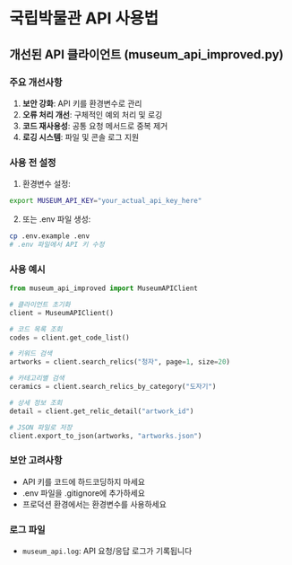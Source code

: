 # 국립박물관 API 사용법

## 개선된 API 클라이언트 (museum_api_improved.py)

### 주요 개선사항

1. **보안 강화**: API 키를 환경변수로 관리
2. **오류 처리 개선**: 구체적인 예외 처리 및 로깅
3. **코드 재사용성**: 공통 요청 메서드로 중복 제거
4. **로깅 시스템**: 파일 및 콘솔 로그 지원

### 사용 전 설정

1. 환경변수 설정:
```bash
export MUSEUM_API_KEY="your_actual_api_key_here"
```

2. 또는 .env 파일 생성:
```bash
cp .env.example .env
# .env 파일에서 API 키 수정
```

### 사용 예시

```python
from museum_api_improved import MuseumAPIClient

# 클라이언트 초기화
client = MuseumAPIClient()

# 코드 목록 조회
codes = client.get_code_list()

# 키워드 검색
artworks = client.search_relics("청자", page=1, size=20)

# 카테고리별 검색
ceramics = client.search_relics_by_category("도자기")

# 상세 정보 조회
detail = client.get_relic_detail("artwork_id")

# JSON 파일로 저장
client.export_to_json(artworks, "artworks.json")
```

### 보안 고려사항

- API 키를 코드에 하드코딩하지 마세요
- .env 파일을 .gitignore에 추가하세요
- 프로덕션 환경에서는 환경변수를 사용하세요

### 로그 파일

- `museum_api.log`: API 요청/응답 로그가 기록됩니다